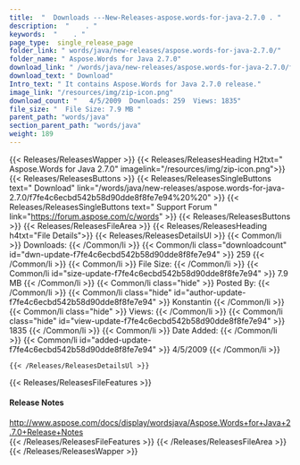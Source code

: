 ```yaml
---
title:  "  Downloads ---New-Releases-aspose.words-for-java-2.7.0 . " 
description:  "    . " 
keywords:  "    . " 
page_type:  single_release_page
folder_link: " words/java/new-releases/aspose.words-for-java-2.7.0/"
folder_name: " Aspose.Words for Java 2.7.0"
download_link: " /words/java/new-releases/aspose.words-for-java-2.7.0/f7fe4c6ecbd542b58d90dde8f8fe7e94"
download_text: " Download"
Intro_text: " It contains Aspose.Words for Java 2.7.0 release."
image_link: "/resources/img/zip-icon.png"
download_count: "   4/5/2009  Downloads: 259  Views: 1835"
file_size: "  File Size: 7.9 MB "
parent_path: "words/java"
section_parent_path: "words/java"
weight: 189 
---
```


{{< Releases/ReleasesWapper >}}
  {{< Releases/ReleasesHeading H2txt=" Aspose.Words for Java 2.7.0" imagelink="/resources/img/zip-icon.png">}}
  {{< Releases/ReleasesButtons >}}
    {{< Releases/ReleasesSingleButtons text=" Download" link="/words/java/new-releases/aspose.words-for-java-2.7.0/f7fe4c6ecbd542b58d90dde8f8fe7e94%20%20" >}}
    {{< Releases/ReleasesSingleButtons text=" Support Forum " link="https://forum.aspose.com/c/words" >}}
  {{< Releases/ReleasesButtons >}}
  {{< Releases/ReleasesFileArea >}}
    {{< Releases/ReleasesHeading h4txt="File Details">}}
    {{< Releases/ReleasesDetailsUl >}}
            {{< Common/li  >}} Downloads: {{< /Common/li >}} 
      {{< Common/li class="downloadcount" id="dwn-update-f7fe4c6ecbd542b58d90dde8f8fe7e94" >}} 259 {{< /Common/li >}} 
      {{< Common/li  >}} File Size: {{< /Common/li >}} 
      {{< Common/li id="size-update-f7fe4c6ecbd542b58d90dde8f8fe7e94" >}} 7.9 MB {{< /Common/li >}} 
      {{< Common/li  class="hide" >}} Posted By: {{< /Common/li >}} 
      {{< Common/li class="hide" id="author-update-f7fe4c6ecbd542b58d90dde8f8fe7e94" >}} Konstantin {{< /Common/li >}} 
      {{< Common/li class="hide"  >}} Views: {{< /Common/li >}} 
      {{< Common/li class="hide" id="view-update-f7fe4c6ecbd542b58d90dde8f8fe7e94" >}} 1835 {{< /Common/li >}} 
      {{< Common/li  >}} Date Added: {{< /Common/li >}} 
      {{< Common/li id="added-update-f7fe4c6ecbd542b58d90dde8f8fe7e94" >}} 4/5/2009 {{< /Common/li >}} 

    {{< /Releases/ReleasesDetailsUl >}}

  {{< Releases/ReleasesFileFeatures >}}
      <h4>Release Notes</h4><div><a href="http://www.aspose.com/docs/display/wordsjava/Aspose.Words+for+Java+2.7.0+Release+Notes">http://www.aspose.com/docs/display/wordsjava/Aspose.Words+for+Java+2.7.0+Release+Notes</a></div>
  {{< /Releases/ReleasesFileFeatures >}}
 {{< /Releases/ReleasesFileArea >}}
{{< /Releases/ReleasesWapper >}}


